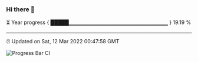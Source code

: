 ### Hi there 👋

⏳ Year progress { █████▁▁▁▁▁▁▁▁▁▁▁▁▁▁▁▁▁▁▁▁▁▁▁▁▁ } 19.19 %

---

⏰ Updated on Sat, 12 Mar 2022 00:47:58 GMT

![Progress Bar CI](https://github.com/liununu/liununu/workflows/Progress%20Bar%20CI/badge.svg)
